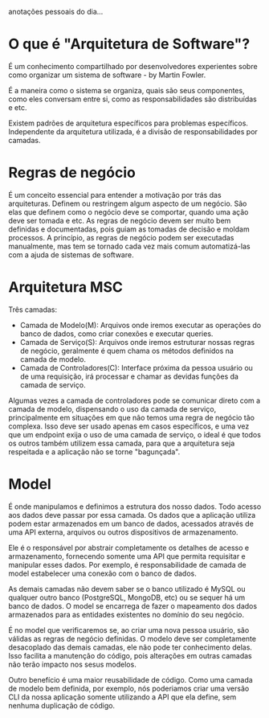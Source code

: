 anotações pessoais do dia...

# O que é "Arquitetura de Software"?

É um conhecimento compartilhado por desenvolvedores experientes sobre como organizar um sistema de software - by Martin Fowler.

É a maneira como o sistema se organiza, quais são seus componentes, como eles conversam entre si, como as responsabilidades são distribuídas e etc.

Existem padrões de arquitetura específicos para problemas específicos.
Independente da arquitetura utilizada, é a divisão de responsabilidades por camadas.

# Regras de negócio

É um conceito essencial para entender a motivação por trás das arquiteturas. Definem ou restringem algum aspecto de um negócio. São elas que definem como o negócio deve se comportar, quando uma ação deve ser tomada e etc. As regras de negócio devem ser muito bem definidas e documentadas, pois guiam as tomadas de decisão e moldam processos. A princípio, as regras de negócio podem ser executadas manualmente, mas tem se tornado cada vez mais comum automatizá-las com a ajuda de sistemas de software.

# Arquitetura MSC

Três camadas:

- Camada de Modelo(M): Arquivos onde iremos executar as operações do banco de dados, como criar conexões e executar queries.
- Camada de Serviço(S): Arquivos onde iremos estruturar nossas regras de negócio, geralmente é quem chama os métodos definidos na camada de modelo.
- Camada de Controladores(C): Interface próxima da pessoa usuário ou de uma requisição, irá processar e chamar as devidas funções da camada de serviço.

Algumas vezes a camada de controladores pode se comunicar direto com a camada de modelo, dispensando o uso da camada de serviço, principalmente em situações em que não temos uma regra de negócio tão complexa. Isso deve ser usado apenas em casos específicos, e uma vez que um endpoint exija o uso de uma camada de serviço, o ideal é que todos os outros também utilizem essa camada, para que a arquitetura seja respeitada e a aplicação não se torne "bagunçada".

# Model

É onde manipulamos e definimos a estrutura dos nosso dados. Todo acesso aos dados deve passar por essa camada.
Os dados que a aplicação utiliza podem estar armazenados em um banco de dados, acessados através de uma API externa, arquivos ou outros dispositivos de armazenamento.

Ele é o responsável por abstrair completamente os detalhes de acesso e armazenamento, fornecendo somente uma API que permita requisitar e manipular esses dados. Por exemplo, é responsabilidade de camada de model estabelecer uma conexão com o banco de dados.

As demais camadas não devem saber se o banco utilizado é MySQL ou qualquer outro banco (PostgreSQL, MongoDB, etc) ou se sequer há um banco de dados. O model se encarrega de fazer o mapeamento dos dados armazenados para as entidades existentes no domínio do seu negócio.

É no model que verificaremos se, ao criar uma nova pessoa usuário, são válidas as regras de negócio definidas.
O modelo deve ser completamente desacoplado das demais camadas, ele não pode ter conhecimento delas. Isso facilita a manutenção do código, pois alterações em outras camadas não terão impacto nos sesus modelos.

Outro benefício é uma maior reusabilidade de código. Como uma camada de modelo bem definida, por exemplo, nós poderiamos criar uma versão CLI da nossa aplicação somente utilizando a API que ela define, sem nenhuma duplicação de código.

